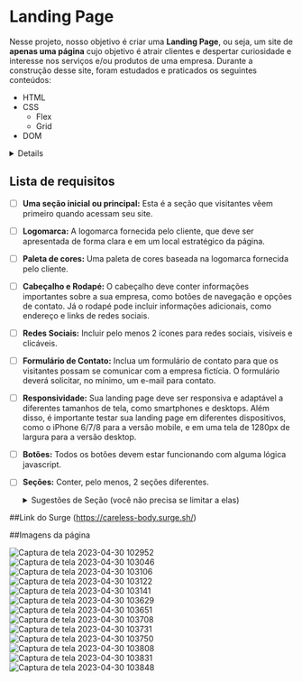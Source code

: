 # Landing Page
Nesse projeto, nosso objetivo é criar uma **Landing Page**, ou seja, um site de **apenas uma página** cujo objetivo é atrair clientes e despertar curiosidade e interesse nos serviços e/ou produtos de uma empresa.
Durante a construção desse site, foram estudados e praticados os seguintes conteúdos:
* HTML
* CSS
	* Flex
	* Grid
* DOM 


<details> 

#### Projeto 4Safe

  A 4Safe é uma empresa focada na digitalização dos produtos de seguridade. Sua proposta é oferecer seguros de vida, de carro e outros para clientes jovens que não gostam da burocracia das seguradoras tradicionais. Tive de desenvolver duas linhas de produto: (i) seguro de vida e (ii) seguro de carro. Foi importante comunicar um tom jovem, mas, ao mesmo tempo, passando bastante segurança para os clientes, dada a natureza do produto.
  
  [Logo aqui](https://labenu.notion.site/Projeto-Landing-Page-WFS-7b37ff1460e741b1b5e1e049d7df9d69)
   </details>

## Lista de requisitos

- [ ] **Uma seção inicial ou principal:** Esta é a seção que visitantes vêem primeiro quando acessam seu site. 
	
- [ ] **Logomarca:** A logomarca fornecida pelo cliente, que deve ser apresentada de forma clara e em um local estratégico da página.	

- [ ] **Paleta de cores:** Uma paleta de cores baseada na logomarca fornecida pelo cliente.	

- [ ] **Cabeçalho e Rodapé:** O cabeçalho deve conter informações importantes sobre a sua empresa, como  botões de navegação e opções de contato. Já o rodapé pode incluir informações adicionais, como endereço e links de redes sociais.

- [ ] **Redes Sociais:** Incluir pelo menos  2 ícones para redes sociais, visíveis e clicáveis.	

- [ ] **Formulário de Contato:** Inclua um formulário de contato para que os visitantes possam se comunicar com a empresa fictícia. O formulário deverá solicitar, no mínimo, um e-mail para contato.	

- [ ] **Responsividade:** Sua landing page deve ser responsiva e adaptável a diferentes tamanhos de tela, como smartphones e desktops. Além disso, é importante testar sua landing page em diferentes dispositivos, como o iPhone 6/7/8 para a versão mobile, e em uma tela de 1280px de largura para a versão desktop.

- [ ] **Botões:** Todos os botões devem estar funcionando com alguma lógica javascript.	

- [ ] **Seções:** Conter, pelo menos, 2 seções diferentes.	
    <details>
       <summary>Sugestões de Seção (você não precisa se limitar a elas)</summary>
        * Quem somos
        * Nossos produtos/serviços
        * Contato
        * Nosso time
        * Trabalhe conosco
        * Cases de sucesso
        * Onde estamos
        * FAQ/Perguntas Frequentes
        * Promoções
    </details>

##Link do Surge
(https://careless-body.surge.sh/)

##Imagens da página

![Captura de tela 2023-04-30 102952](https://github.com/urianlinck/projeto-landing-page/assets/125294858/38d44def-3372-4263-8ab7-64cbe64bd96f)
![Captura de tela 2023-04-30 103046](https://github.com/urianlinck/projeto-landing-page/assets/125294858/840d6aff-64b8-40c4-8dea-141223e16fe9)
![Captura de tela 2023-04-30 103106](https://github.com/urianlinck/projeto-landing-page/assets/125294858/390ecef6-ca31-4743-8d3b-0dcaf36da2a6)
![Captura de tela 2023-04-30 103122](https://github.com/urianlinck/projeto-landing-page/assets/125294858/2c1ffa7e-7b59-4c4e-9bed-5b2002a67e98)
![Captura de tela 2023-04-30 103141](https://github.com/urianlinck/projeto-landing-page/assets/125294858/89adbe17-cee0-4170-89e9-821aef3a604c)
![Captura de tela 2023-04-30 103629](https://github.com/urianlinck/projeto-landing-page/assets/125294858/d13d87fb-a872-4868-be28-e7db859459cd)
![Captura de tela 2023-04-30 103651](https://github.com/urianlinck/projeto-landing-page/assets/125294858/5e3e003a-06f8-49c1-95b2-4b34064798f9)
![Captura de tela 2023-04-30 103708](https://github.com/urianlinck/projeto-landing-page/assets/125294858/33395224-249a-4bf2-885f-9e63e384bf9c)
![Captura de tela 2023-04-30 103731](https://github.com/urianlinck/projeto-landing-page/assets/125294858/e9a11334-1870-435a-8355-c0e51c3e98ba)
![Captura de tela 2023-04-30 103750](https://github.com/urianlinck/projeto-landing-page/assets/125294858/530ce4d3-cdf4-4deb-ac1d-abd3cfb75470)
![Captura de tela 2023-04-30 103808](https://github.com/urianlinck/projeto-landing-page/assets/125294858/7ac7fcff-51bf-46ac-b5b7-dd3fa1c606bf)
![Captura de tela 2023-04-30 103831](https://github.com/urianlinck/projeto-landing-page/assets/125294858/0949f492-d3e1-4e9b-84c0-1b9e99c702a7)
![Captura de tela 2023-04-30 103848](https://github.com/urianlinck/projeto-landing-page/assets/125294858/1f5a3eb2-c4f1-4451-9904-e4ec9b9b8fa4)



